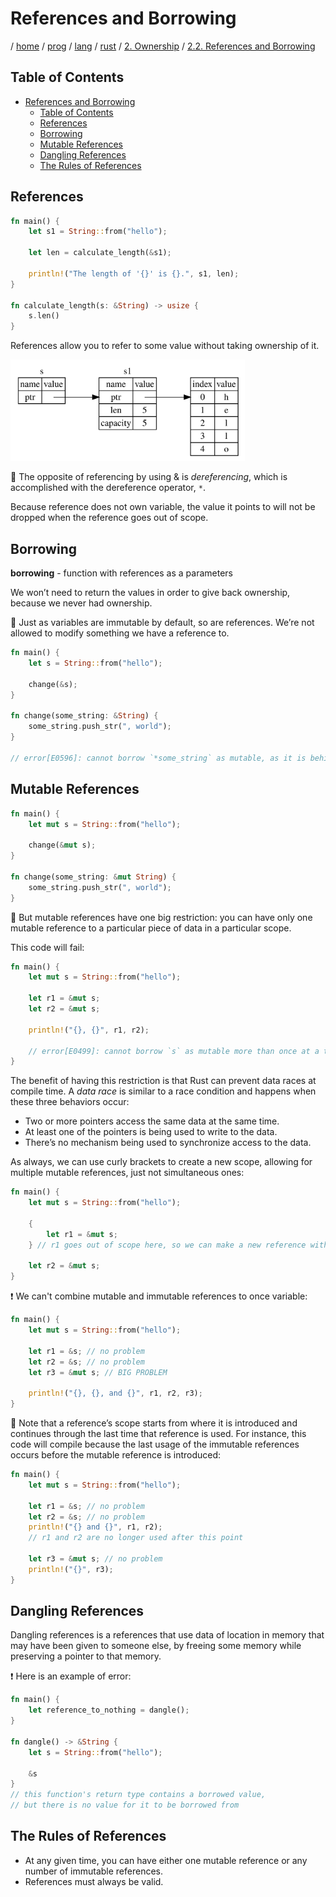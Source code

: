 # References and Borrowing

/ [home](/README.md) / [prog](/prog/README.md) / [lang](/prog/lang/README.md) / [rust](/prog/lang/rust/README.md) / [2. Ownership](/prog/lang/rust/2_ownership/README.md) / [2.2. References and Borrowing](/prog/lang/rust/2_ownership/2.2_references_and_borrowing.md)

## Table of Contents

- [References and Borrowing](#references-and-borrowing)
  - [Table of Contents](#table-of-contents)
  - [References](#references)
  - [Borrowing](#borrowing)
  - [Mutable References](#mutable-references)
  - [Dangling References](#dangling-references)
  - [The Rules of References](#the-rules-of-references)

## References

```rust
fn main() {
    let s1 = String::from("hello");

    let len = calculate_length(&s1);

    println!("The length of '{}' is {}.", s1, len);
}

fn calculate_length(s: &String) -> usize {
    s.len()
}
```

References allow you to refer to some value without taking ownership of it.
<!-- markdownlint-disable MD033 -->
<img src="/img/prog/lang/rust/pointer.svg" width="375" alt="pointer in memory">

🔹 The opposite of referencing by using & is *dereferencing*, which is accomplished with the dereference operator, `*`.

Because reference does not own variable, the value it points to will not be dropped when the reference goes out of scope.

## Borrowing

**borrowing** - function with references as a parameters

We won’t need to return the values in order to give back ownership, because we never had ownership.

🔹 Just as variables are immutable by default, so are references. We’re not allowed to modify something we have a reference to.

```rust
fn main() {
    let s = String::from("hello");

    change(&s);
}

fn change(some_string: &String) {
    some_string.push_str(", world");
}

// error[E0596]: cannot borrow `*some_string` as mutable, as it is behind a `&` reference
```

## Mutable References

```rust
fn main() {
    let mut s = String::from("hello");

    change(&mut s);
}

fn change(some_string: &mut String) {
    some_string.push_str(", world");
}
```

🔸 But mutable references have one big restriction: you can have only one mutable reference to a particular piece of data in a particular scope.

This code will fail:

```rust
fn main() {
    let mut s = String::from("hello");

    let r1 = &mut s;
    let r2 = &mut s;

    println!("{}, {}", r1, r2);

    // error[E0499]: cannot borrow `s` as mutable more than once at a time
}
```

The benefit of having this restriction is that Rust can prevent data races at compile time. A *data race* is similar to a race condition and happens when these three behaviors occur:

- Two or more pointers access the same data at the same time.
- At least one of the pointers is being used to write to the data.
- There’s no mechanism being used to synchronize access to the data.

As always, we can use curly brackets to create a new scope, allowing for multiple mutable references, just not simultaneous ones:

```rust
fn main() {
    let mut s = String::from("hello");

    {
        let r1 = &mut s;
    } // r1 goes out of scope here, so we can make a new reference with no problems.

    let r2 = &mut s;
}
```

❗️ We can't combine mutable and immutable references to once variable:

```rust
fn main() {
    let mut s = String::from("hello");

    let r1 = &s; // no problem
    let r2 = &s; // no problem
    let r3 = &mut s; // BIG PROBLEM

    println!("{}, {}, and {}", r1, r2, r3);
}
```

🔹 Note that a reference’s scope starts from where it is introduced and continues through the last time that reference is used. For instance, this code will compile because the last usage of the immutable references occurs before the mutable reference is introduced:

```rust
fn main() {
    let mut s = String::from("hello");

    let r1 = &s; // no problem
    let r2 = &s; // no problem
    println!("{} and {}", r1, r2);
    // r1 and r2 are no longer used after this point

    let r3 = &mut s; // no problem
    println!("{}", r3);
}
```

## Dangling References

Dangling references is a references that use data of location in memory that may have been given to someone else, by freeing some memory while preserving a pointer to that memory.

❗️ Here is an example of error:

```rust
fn main() {
    let reference_to_nothing = dangle();
}

fn dangle() -> &String {
    let s = String::from("hello");

    &s
}
// this function's return type contains a borrowed value,
// but there is no value for it to be borrowed from
```

## The Rules of References

- At any given time, you can have either one mutable reference or any number of immutable references.
- References must always be valid.
